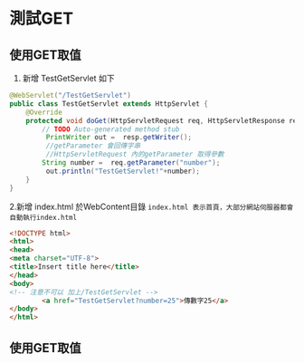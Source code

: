 # 測試GET 

## 使用GET取值
1. 新增 TestGetServlet 如下
```java
@WebServlet("/TestGetServlet")
public class TestGetServlet extends HttpServlet {
	@Override
	protected void doGet(HttpServletRequest req, HttpServletResponse resp) throws ServletException, IOException {
		// TODO Auto-generated method stub
		 PrintWriter out =  resp.getWriter();
		 //getParameter 會回傳字串
		 //HttpServletRequest 內的getParameter 取得參數
		String number =  req.getParameter("number");
		 out.println("TestGetServlet!"+number);
	}
}
```
2.新增 index.html 於WebContent目錄
```index.html 表示首頁，大部分網站伺服器都會自動執行index.html ```
```html
<!DOCTYPE html>
<html>
<head>
<meta charset="UTF-8">
<title>Insert title here</title>
</head>
<body>
<!-- 注意不可以 加上/TestGetServlet -->
		<a href="TestGetServlet?number=25">傳數字25</a>
</body>
</html>
```
## 使用GET取值
